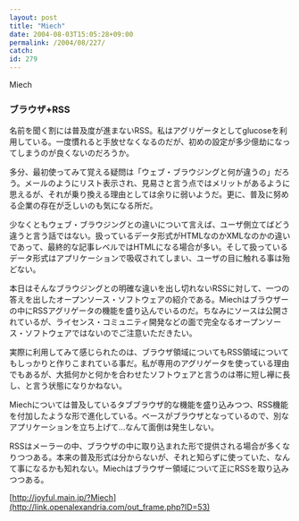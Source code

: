```yaml
---
layout: post
title: "Miech"
date: 2004-08-03T15:05:28+09:00
permalink: /2004/08/227/
catch: 
id: 279
---
```

Miech  
<!--more-->

### ブラウザ+RSS
  

名前を聞く割には普及度が進まないRSS。私はアグリゲータとしてglucoseを利用している。一度慣れると手放せなくなるのだが、初めの設定が多少億劫になってしまうのが良くないのだろうか。

  

多分、最初使ってみて覚える疑問は「ウェブ・ブラウジングと何が違うの」だろう。メールのようにリスト表示され、見易さと言う点ではメリットがあるように思えるが、それが乗り換える理由としては余りに弱いようだ。更に、普及に努める企業の存在が乏しいのも気になる所だ。

  

少なくともウェブ・ブラウジングとの違いについて言えば、ユーザ側立てばどう違うと言う話ではない。扱っているデータ形式がHTMLなのかXMLなのかの違いであって、最終的な記事レベルではHTMLになる場合が多い。そして扱っているデータ形式はアプリケーションで吸収されてしまい、ユーザの目に触れる事は殆どない。

  

本日はそんなブラウジングとの明確な違いを出し切れないRSSに対して、一つの答えを出したオープンソース・ソフトウェアの紹介である。Miechはブラウザーの中にRSSアグリゲータの機能を盛り込んでいるのだ。ちなみにソースは公開されているが、ライセンス・コミュニティ開発などの面で完全なるオープンソース・ソフトウェアではないのでご注意いただきたい。

  

実際に利用してみて感じられたのは、ブラウザ領域についてもRSS領域についてもしっかりと作りこまれている事だ。私が専用のアグリゲータを使っている理由でもあるが、大抵何かと何かを合わせたソフトウェアと言うのは帯に短し襷に長し、と言う状態になりかねない。

  

Miechについては普及しているタブブラウザ的な機能を盛り込みつつ、RSS機能を付加したような形で進化している。ベースがブラウザとなっているので、別なアプリケーションを立ち上げて…なんて面倒は発生しない。

  

RSSはメーラーの中、ブラウザの中に取り込まれた形で提供される場合が多くなりつつある。本来の普及形式は分からないが、それと知らずに使っていた、なんて事になるかも知れない。Miechはブラウザー領域について正にRSSを取り込みつつある。

  

[http://joyful.main.jp/?Miech](http://link.openalexandria.com/out_frame.php?ID=53)

